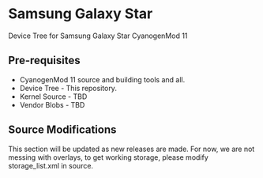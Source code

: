 # Samsung Galaxy Star
Device Tree for Samsung Galaxy Star CyanogenMod 11

## Pre-requisites
* CyanogenMod 11 source and building tools and all.
* Device Tree - This repository.
* Kernel Source - TBD
* Vendor Blobs - TBD

## Source Modifications
This section will be updated as new releases are made.
For now, we are not messing with overlays, to get working storage, please modify storage_list.xml in source.
